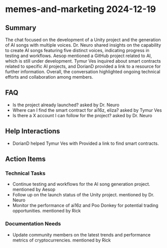 # memes-and-marketing 2024-12-19

## Summary
The chat focused on the development of a Unity project and the generation of AI songs with multiple voices. Dr. Neuro shared insights on the capability to create AI songs featuring five distinct voices, indicating progress in testing and workflows. Aesop mentioned a GitHub project related to AI, which is still under development. Tymur Ves inquired about smart contracts related to specific AI projects, and DorianD provided a link to a resource for further information. Overall, the conversation highlighted ongoing technical efforts and collaboration among members.

## FAQ
- Is the project already launched? asked by Dr. Neuro
- Where can I find the smart contract for ai16z, eliza? asked by Tymur Ves
- Is there a X account I can follow for the project? asked by Dr. Neuro

## Help Interactions
- DorianD helped Tymur Ves with Provided a link to find smart contracts.

## Action Items

### Technical Tasks
- Continue testing and workflows for the AI song generation project. mentioned by Aesop
- Follow up on the launch status of the Unity project. mentioned by Dr. Neuro
- Monitor the performance of ai16z and Poo Donkey for potential trading opportunities. mentioned by Rick

### Documentation Needs
- Update community members on the latest trends and performance metrics of cryptocurrencies. mentioned by Rick